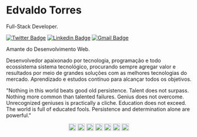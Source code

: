 # Edvaldo Torres

Full-Stack Developer.

[![Twitter Badge](https://img.shields.io/badge/-@dieegosf-6633cc?style=flat-square&labelColor=6633cc&logo=twitter&logoColor=white&link=https://twitter.com/dieegosf)](https://twitter.com/dieegosf) 
[![Linkedin Badge](https://img.shields.io/badge/-Diego%20Fernandes-6633cc?style=flat-square&logo=Linkedin&logoColor=white&link=https://www.linkedin.com/in/diego-schell-fernandes/)](https://www.linkedin.com/in/diego-schell-fernandes/) 
[![Gmail Badge](https://img.shields.io/badge/-diego.schell.f@gmail.com-6633cc?style=flat-square&logo=Gmail&logoColor=white&link=mailto:diego.schell.f@gmail.com)](mailto:diego.schell.f@gmail.com)

Amante do Desenvolvimento Web. 

Desenvolvedor apaixonado por tecnologia, programação e todo ecossistema sistema tecnológico, procurando sempre agregar valor e resultados por meio de grandes soluções com as melhores tecnologias do mercado. Aprendizado e estudos contínuo para alcançar todos os objetivos.

"Nothing in this world beats good old persistence. Talent does not surpass. Nothing more common than talented failures. Genius does not overcome. Unrecognized geniuses is practically a cliche. Education does not exceed. The world is full of educated fools. Persistence and determination alone are powerful."

<p align="center">
<a href="https://codepen.io/maykbrito" target="blank"><img align="center" src="https://cdn.jsdelivr.net/npm/simple-icons@3.0.1/icons/codepen.svg" alt="maykbrito" height="20" width="20" /></a>
<a href="https://twitter.com/maykbrito" target="blank"><img align="center" src="https://cdn.jsdelivr.net/npm/simple-icons@3.0.1/icons/twitter.svg" alt="maykbrito" height="20" width="20" /></a>
<a href="https://linkedin.com/in/maykbrito" target="blank"><img align="center" src="https://cdn.jsdelivr.net/npm/simple-icons@3.0.1/icons/linkedin.svg" alt="maykbrito" height="20" width="20" /></a>
<a href="https://stackoverflow.com/maykbrito" target="blank"><img align="center" src="https://cdn.jsdelivr.net/npm/simple-icons@3.0.1/icons/stackoverflow.svg" alt="maykbrito" height="20" width="20" /></a>
<a href="https://codesandbox.com/maykbrito" target="blank"><img align="center" src="https://cdn.jsdelivr.net/npm/simple-icons@3.0.1/icons/codesandbox.svg" alt="maykbrito" height="20" width="20" /></a>
<a href="https://fb.com/maykbrito" target="blank"><img align="center" src="https://cdn.jsdelivr.net/npm/simple-icons@3.0.1/icons/facebook.svg" alt="maykbrito" height="20" width="20" /></a>
<a href="https://instagram.com/maykbrito" target="blank"><img align="center" src="https://cdn.jsdelivr.net/npm/simple-icons@3.0.1/icons/instagram.svg" alt="maykbrito" height="20" width="20" /></a>
</p>

